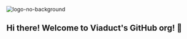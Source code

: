 ![logo-no-background](https://github.com/user-attachments/assets/df19f073-5831-4aa6-b715-9575840d647d)

## Hi there! Welcome to Viaduct's GitHub org! 👋
